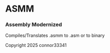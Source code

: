 # ASMM
### Assembly Modernized
Compiles/Translates .asmm to .asm or to binary



Copyright 2025 connor33341